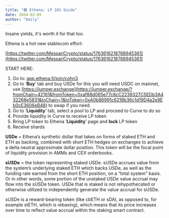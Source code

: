 ```yaml
---
title: "🟪 Ethena: LP 101 Guide"
date: 2024-03-05
author: "Emily"
---
```


Insane yields, it's worth it for that too.

Ethena is a hot new stablecoin effort: 

[https://twitter.com/MessariCrypto/status/1763616218768945361](https://twitter.com/MessariCrypto/status/1763616218768945361)

START HERE:

1. Go to: [app.ethena.fi/join/cohn3](http://app.ethena.fi/join/cohn3)
2. Go to ‘**Buy**’ tab and buy USDe 
for this you will need USDC on mainnet, use [https://jumper.exchange](https://jumper.exchange/?fromChain=42161&fromToken=0xaf88d065e77c8cC2239327C5EDb3A432268e5831&toChain=1&toToken=0xA0b86991c6218b36c1d19D4a2e9Eb0cE3606eB48) to swap if you need.
3. Go to ‘**Liquidity**’ tab, select a pool to LP and proceed to Curve to do so
4. Provide liquidity in Curve to receive LP token
5. Bring LP token to Ethena ‘**Liquidity**’ page and **lock** LP token
6. Receive shards

**USDe** = Ethena’s synthetic dollar that takes on forms of staked ETH and ETH as backing, combined with short ETH hedges on exchanges to achieve a delta neutral approximate dollar position. This token will be the focal point of liquidity provision in AMMs and CEX orderbooks.

**sUSDe** = the token representing staked USDe. sUSDe accrues value from the system’s underlying staked ETH which backs USDe, as well as the funding rate earned from the short ETH position, on a “total system” basis. Or in other words, some portion of the unstaked USDe value accrual may flow into the sUSDe token. USDe that is staked is not rehypothecated or otherwise utilized to independently generate the value accrual for sUSDe.

sUSDe is a reward-bearing token (like cbETH or sDAI, as opposed to, for example stETH, which is rebasing), which means that its price increases over time to reflect value accrual within the staking smart contract.
